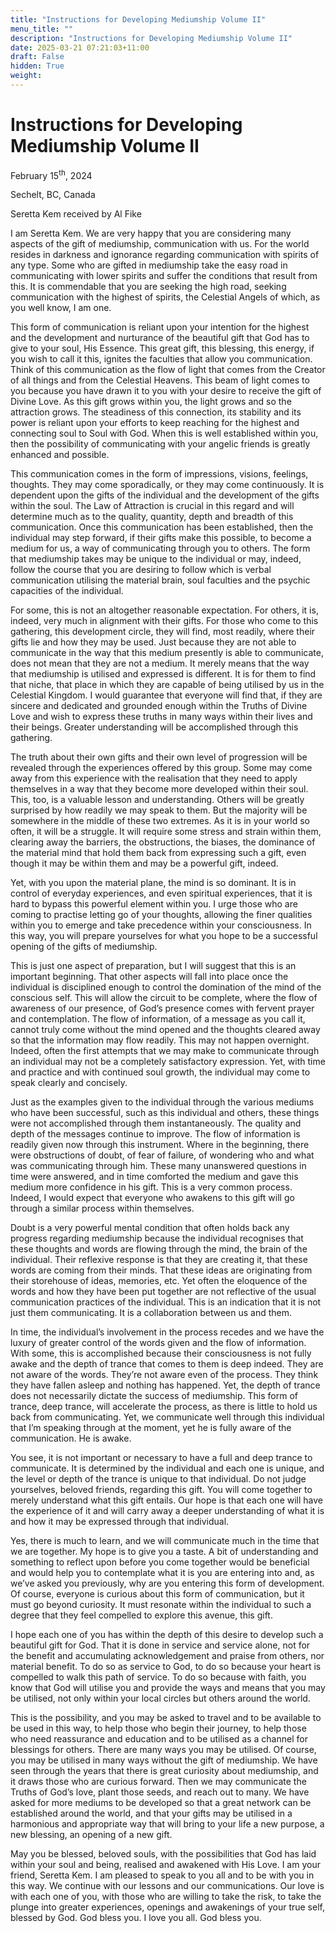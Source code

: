 ```yaml
---
title: "Instructions for Developing Mediumship Volume II"
menu_title: ""
description: "Instructions for Developing Mediumship Volume II"
date: 2025-03-21 07:21:03+11:00
draft: False
hidden: True
weight:
---
```

# Instructions for Developing Mediumship Volume II

February 15<sup>th</sup>, 2024

Sechelt, BC, Canada

Seretta Kem received by Al Fike

I am Seretta Kem. We are very happy that you are considering many aspects of the gift of mediumship, communication with us. For the world resides in darkness and ignorance regarding communication with spirits of any type. Some who are gifted in mediumship take the easy road in communicating with lower spirits and suffer the conditions that result from this. It is commendable that you are seeking the high road, seeking communication with the highest of spirits, the Celestial Angels of which, as you well know, I am one.

This form of communication is reliant upon your intention for the highest and the development and nurturance of the beautiful gift that God has to give to your soul, His Essence. This great gift, this blessing, this energy, if you wish to call it this, ignites the faculties that allow you communication. Think of this communication as the flow of light that comes from the Creator of all things and from the Celestial Heavens. This beam of light comes to you because you have drawn it to you with your desire to receive the gift of Divine Love. As this gift grows within you, the light grows and so the attraction grows. The steadiness of this connection, its stability and its power is reliant upon your efforts to keep reaching for the highest and connecting soul to Soul with God. When this is well established within you, then the possibility of communicating with your angelic friends is greatly enhanced and possible.

This communication comes in the form of impressions, visions, feelings, thoughts. They may come sporadically, or they may come continuously. It is dependent upon the gifts of the individual and the development of the gifts within the soul. The Law of Attraction is crucial in this regard and will determine much as to the quality, quantity, depth and breadth of this communication. Once this communication has been established, then the individual may step forward, if their gifts make this possible, to become a medium for us, a way of communicating through you to others. The form that mediumship takes may be unique to the individual or may, indeed, follow the course that you are desiring to follow which is verbal communication utilising the material brain, soul faculties and the psychic capacities of the individual.

For some, this is not an altogether reasonable expectation. For others, it is, indeed, very much in alignment with their gifts. For those who come to this gathering, this development circle, they will find, most readily, where their gifts lie and how they may be used. Just because they are not able to communicate in the way that this medium presently is able to communicate, does not mean that they are not a medium. It merely means that the way that mediumship is utilised and expressed is different. It is for them to find that niche, that place in which they are capable of being utilised by us in the Celestial Kingdom. I would guarantee that everyone will find that, if they are sincere and dedicated and grounded enough within the Truths of Divine Love and wish to express these truths in many ways within their lives and their beings. Greater understanding will be accomplished through this gathering.

The truth about their own gifts and their own level of progression will be revealed through the experiences offered by this group. Some may come away from this experience with the realisation that they need to apply themselves in a way that they become more developed within their soul. This, too, is a valuable lesson and understanding. Others will be greatly surprised by how readily we may speak to them. But the majority will be somewhere in the middle of these two extremes. As it is in your world so often, it will be a struggle. It will require some stress and strain within them, clearing away the barriers, the obstructions, the biases, the dominance of the material mind that hold them back from expressing such a gift, even though it may be within them and may be a powerful gift, indeed.

Yet, with you upon the material plane, the mind is so dominant. It is in control of everyday experiences, and even spiritual experiences, that it is hard to bypass this powerful element within you. I urge those who are coming to practise letting go of your thoughts, allowing the finer qualities within you to emerge and take precedence within your consciousness. In this way, you will prepare yourselves for what you hope to be a successful opening of the gifts of mediumship.

This is just one aspect of preparation, but I will suggest that this is an important beginning. That other aspects will fall into place once the individual is disciplined enough to control the domination of the mind of the conscious self. This will allow the circuit to be complete, where the flow of awareness of our presence, of God’s presence comes with fervent prayer and contemplation. The flow of information, of a message as you call it, cannot truly come without the mind opened and the thoughts cleared away so that the information may flow readily. This may not happen overnight. Indeed, often the first attempts that we may make to communicate through an individual may not be a completely satisfactory expression. Yet, with time and practice and with continued soul growth, the individual may come to speak clearly and concisely.

Just as the examples given to the individual through the various mediums who have been successful, such as this individual and others, these things were not accomplished through them instantaneously. The quality and depth of the messages continue to improve. The flow of information is readily given now through this instrument. Where in the beginning, there were obstructions of doubt, of fear of failure, of wondering who and what was communicating through him. These many unanswered questions in time were answered, and in time comforted the medium and gave this medium more confidence in his gift. This is a very common process. Indeed, I would expect that everyone who awakens to this gift will go through a similar process within themselves.

Doubt is a very powerful mental condition that often holds back any progress regarding mediumship because the individual recognises that these thoughts and words are flowing through the mind, the brain of the individual. Their reflexive response is that they are creating it, that these words are coming from their minds. That these ideas are originating from their storehouse of ideas, memories, etc. Yet often the eloquence of the words and how they have been put together are not reflective of the usual communication practices of the individual. This is an indication that it is not just them communicating. It is a collaboration between us and them.

In time, the individual’s involvement in the process recedes and we have the luxury of greater control of the words given and the flow of information. With some, this is accomplished because their consciousness is not fully awake and the depth of trance that comes to them is deep indeed. They are not aware of the words. They’re not aware even of the process. They think they have fallen asleep and nothing has happened. Yet, the depth of trance does not necessarily dictate the success of mediumship. This form of trance, deep trance, will accelerate the process, as there is little to hold us back from communicating. Yet, we communicate well through this individual that I’m speaking through at the moment, yet he is fully aware of the communication. He is awake.

You see, it is not important or necessary to have a full and deep trance to communicate. It is determined by the individual and each one is unique, and the level or depth of the trance is unique to that individual. Do not judge yourselves, beloved friends, regarding this gift. You will come together to merely understand what this gift entails. Our hope is that each one will have the experience of it and will carry away a deeper understanding of what it is and how it may be expressed through that individual.

Yes, there is much to learn, and we will communicate much in the time that we are together. My hope is to give you a taste. A bit of understanding and something to reflect upon before you come together would be beneficial and would help you to contemplate what it is you are entering into and, as we’ve asked you previously, why are you entering this form of development. Of course, everyone is curious about this form of communication, but it must go beyond curiosity. It must resonate within the individual to such a degree that they feel compelled to explore this avenue, this gift.

I hope each one of you has within the depth of this desire to develop such a beautiful gift for God. That it is done in service and service alone, not for the benefit and accumulating acknowledgement and praise from others, nor material benefit. To do so as service to God, to do so because your heart is compelled to walk this path of service. To do so because with faith, you know that God will utilise you and provide the ways and means that you may be utilised, not only within your local circles but others around the world.

This is the possibility, and you may be asked to travel and to be available to be used in this way, to help those who begin their journey, to help those who need reassurance and education and to be utilised as a channel for blessings for others. There are many ways you may be utilised. Of course, you may be utilised in many ways without the gift of mediumship. We have seen through the years that there is great curiosity about mediumship, and it draws those who are curious forward. Then we may communicate the Truths of God’s love, plant those seeds, and reach out to many. We have asked for more mediums to be developed so that a great network can be established around the world, and that your gifts may be utilised in a harmonious and appropriate way that will bring to your life a new purpose, a new blessing, an opening of a new gift.

May you be blessed, beloved souls, with the possibilities that God has laid within your soul and being, realised and awakened with His Love. I am your friend, Seretta Kem. I am pleased to speak to you all and to be with you in this way. We continue with our lessons and our communications. Our love is with each one of you, with those who are willing to take the risk, to take the plunge into greater experiences, openings and awakenings of your true self, blessed by God. God bless you. I love you all. God bless you.
